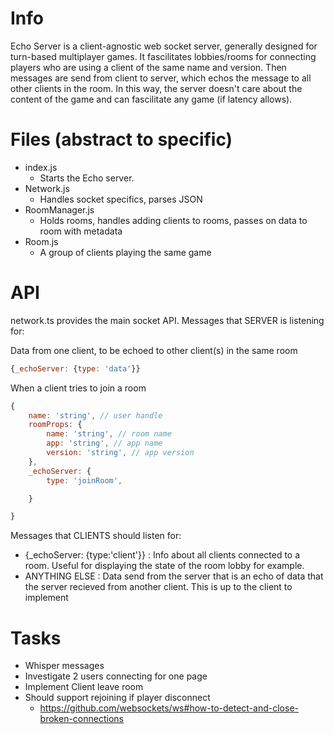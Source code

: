 # Info
Echo Server is a client-agnostic web socket server, generally designed for turn-based multiplayer games.  It fascilitates lobbies/rooms for connecting players who are using a client of the same name and version.  Then messages are send from client to server, which echos the message to all other clients in the room.  In this way, the server doesn't care about the content of the game and can fascilitate any game (if latency allows).

# Files (abstract to specific)
- index.js
    - Starts the Echo server.
- Network.js
    - Handles socket specifics, parses JSON
- RoomManager.js
    - Holds rooms, handles adding clients to rooms, passes on data to room with metadata
- Room.js
    - A group of clients playing the same game

# API
network.ts provides the main socket API.
Messages that SERVER is listening for:

Data from one client, to be echoed to other client(s) in the same room
``` js
{_echoServer: {type: 'data'}}
```
When a client tries to join a room
``` js
{
    name: 'string', // user handle
    roomProps: {
        name: 'string', // room name
        app: 'string', // app name
        version: 'string', // app version
    },
    _echoServer: {
        type: 'joinRoom',

    }

} 
```

Messages that CLIENTS should listen for:
- {_echoServer: {type:'client'}} : Info about all clients connected to a room.  Useful for displaying the state of the room lobby for example.
- ANYTHING ELSE : Data send from the server that is an echo of data that the server recieved from another client.  This is up to the client to implement

# Tasks
- Whisper messages
- Investigate 2 users connecting for one page
- Implement Client leave room
- Should support rejoining if player disconnect
    - https://github.com/websockets/ws#how-to-detect-and-close-broken-connections